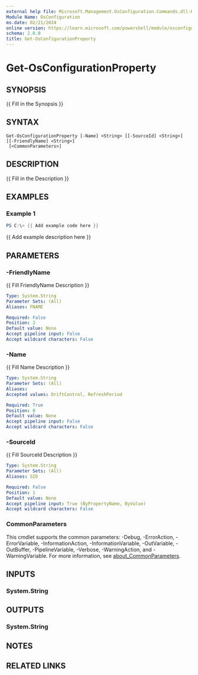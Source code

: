 ```yaml
---
external help file: Microsoft.Management.OsConfiguration.Commands.dll-Help.xml
Module Name: OsConfiguration
ms.date: 02/21/2024
online version: https://learn.microsoft.com/powershell/module/osconfiguration/get-osconfigurationproperty?view=windowsserver2025-ps&wt.mc_id=ps-gethelp
schema: 2.0.0
title: Get-OsConfigurationProperty
---
```


# Get-OsConfigurationProperty

## SYNOPSIS
{{ Fill in the Synopsis }}

## SYNTAX

```
Get-OsConfigurationProperty [-Name] <String> [[-SourceId] <String>] [[-FriendlyName] <String>]
 [<CommonParameters>]
```

## DESCRIPTION
{{ Fill in the Description }}

## EXAMPLES

### Example 1
```powershell
PS C:\> {{ Add example code here }}
```

{{ Add example description here }}

## PARAMETERS

### -FriendlyName
{{ Fill FriendlyName Description }}

```yaml
Type: System.String
Parameter Sets: (All)
Aliases: FNAME

Required: False
Position: 2
Default value: None
Accept pipeline input: False
Accept wildcard characters: False
```

### -Name
{{ Fill Name Description }}

```yaml
Type: System.String
Parameter Sets: (All)
Aliases:
Accepted values: DriftControl, RefreshPeriod

Required: True
Position: 0
Default value: None
Accept pipeline input: False
Accept wildcard characters: False
```

### -SourceId
{{ Fill SourceId Description }}

```yaml
Type: System.String
Parameter Sets: (All)
Aliases: SID

Required: False
Position: 1
Default value: None
Accept pipeline input: True (ByPropertyName, ByValue)
Accept wildcard characters: False
```

### CommonParameters
This cmdlet supports the common parameters: -Debug, -ErrorAction, -ErrorVariable, -InformationAction, -InformationVariable, -OutVariable, -OutBuffer, -PipelineVariable, -Verbose, -WarningAction, and -WarningVariable. For more information, see [about_CommonParameters](http://go.microsoft.com/fwlink/?LinkID=113216).

## INPUTS

### System.String

## OUTPUTS

### System.String

## NOTES

## RELATED LINKS
